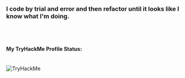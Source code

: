 <p>
  <h3>I code by trial and error and then refactor until it looks like I know what I'm doing.</h3>
</p>

<br>
<br>

<h4>My TryHackMe Profile Status:</h4><br>
<img src="https://tryhackme-badges.s3.amazonaws.com/B1TC0R3.png" alt="TryHackMe">
